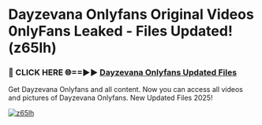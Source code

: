 # Dayzevana Onlyfans Original Videos 0nlyFans Leaked - Files Updated! (z65lh)

<h3>🔴 CLICK HERE 🌐==►► <a href="https://tinyurl.com/ehrbuxhb" rel="nofollow">Dayzevana Onlyfans Updated Files</a></h3>

Get Dayzevana Onlyfans and all content. Now you can access all videos and pictures of Dayzevana Onlyfans. New Updated Files 2025!

[![z65lh](https://i.imgur.com/lVYEuWS.gif)](https://tinyurl.com/ehrbuxhb)

